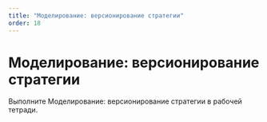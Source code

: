 ```yaml
---
title: "Моделирование: версионирование стратегии"
order: 18
---
```


# Моделирование: версионирование стратегии

Выполните Моделирование: версионирование стратегии в рабочей тетради.